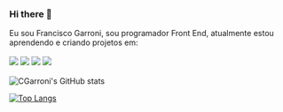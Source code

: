 ### Hi there 👋

Eu sou Francisco Garroni, sou programador Front End, atualmente  estou aprendendo e criando projetos em:
<br>
<br>
<img src="https://img.shields.io/badge/HTML5-E34F26?style=for-the-badge&logo=html5&logoColor=white" /> <img src="https://img.shields.io/badge/CSS3-1572B6?style=for-the-badge&logo=css3&logoColor=white" /> <img src="https://img.shields.io/badge/JavaScript-323330?style=for-the-badge&logo=javascript&logoColor=F7DF1E" /> <img src="https://img.shields.io/badge/React-20232A?style=for-the-badge&logo=react&logoColor=61DAFB" />
<br>
<br>
![CGarroni's GitHub stats](https://github-readme-stats.vercel.app/api?username=cgarroni&show_icons=true&theme=transparent)


[![Top Langs](https://github-readme-stats.vercel.app/api/top-langs/?username=cgarroni)](https://github.com/anuraghazra/github-readme-stats)
